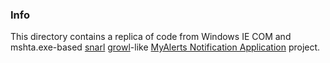 
### Info

This directory contains a replica of code from Windows IE COM and mshta.exe-based [snarl](https://github.com/fullphat/snarl) [growl](https://github.com/briandunnington/growl-for-windows)-like
[MyAlerts Notification Application](https://www.codeproject.com/Articles/5215/MyAlerts-Notification-Application)
project.
